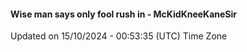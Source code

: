 #### Wise man says only fool rush in - McKidKneeKaneSir
Updated on 15/10/2024 - 00:53:35 (UTC) Time Zone
